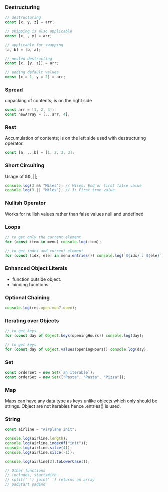 ### Destructuring

```javascript
// destructuring
const [x, y, z] = arr;

// skipping is also applicable
const [x, , y] = arr;

// applicable for swapping
[a, b] = [b, a];

// nested destructing
const [x, [y, z]] = arr;

// adding default values
const [x = 1, y = 2] = arr;
```

### Spread

unpacking of contents; is on the right side

```javascript
const arr = [1, 2, 3];
const newArray = [...arr, 4];
```

### Rest

Accumulation of contents; is on the left side used with destructuring operator.

```javascript
const [a, ...b] = [1, 2, 3, 3];
```

### Short Circuiting

Usage of &&, ||;

```javascript
console.log(3 && "Miles"); // Miles; End or first false value
console.log(3 || "Miles"); // 3; First true value
```

### Nullish Operator

Works for nullish values rather than false values
null and undefined

### Loops

```javascript
// to get only the current element
for (const item in menu) console.log(item);

// to get index and current element
for (const [idx, ele] in menu.entries()) console.log(`${idx} : ${ele}`);
```

### Enhanced Object Literals

- function outside object.
- binding fucntions.

### Optional Chaining

```javascript
console.log(res.open.mon?.open);
```

### Iterating over Objects

```javascript
// to get keys
for (const day of Object.keys(openingHours)) console.log(day);

// to get keys
for (const day of Object.values(openingHours)) console.log(day);
```

### Set

```javascript
const orderSet = new Set(`an iterable`);
const orderSet = new Set(["Pasta", "Pasta", "Pizza"]);
```

### Map

Maps can have any data type as keys unlike objects which only should be strings.
Object are not iterables hence .entries() is used.

### String

```javascript
const airline = "Airplane init";

console.log(airline.length);
console.log(airline.indexOf("init"));
console.log(airline.silce(4));
console.log(airline.silce(-1));

console.log(airline[2].toLowerCase());

// Other functions
// includes, startsWith
// split(' ') join(' ') returns an array
// padStart padEnd
```
